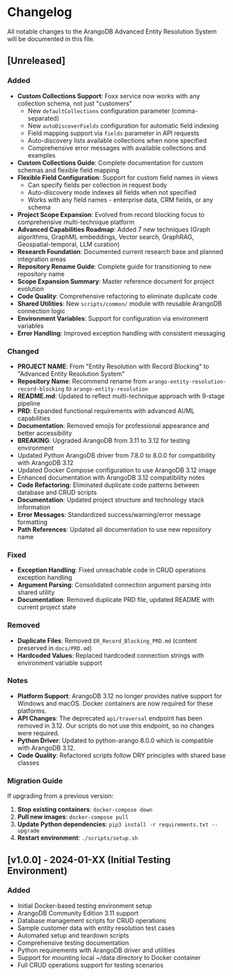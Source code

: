 # Changelog

All notable changes to the ArangoDB Advanced Entity Resolution System will be documented in this file.

## [Unreleased]

### Added
- **Custom Collections Support**: Foxx service now works with any collection schema, not just "customers"
  * New `defaultCollections` configuration parameter (comma-separated)
  * New `autoDiscoverFields` configuration for automatic field indexing
  * Field mapping support via `fields` parameter in API requests
  * Auto-discovery lists available collections when none specified
  * Comprehensive error messages with available collections and examples
- **Custom Collections Guide**: Complete documentation for custom schemas and flexible field mapping
- **Flexible Field Configuration**: Support for custom field names in views
  * Can specify fields per collection in request body
  * Auto-discovery mode indexes all fields when not specified
  * Works with any field names - enterprise data, CRM fields, or any schema
- **Project Scope Expansion**: Evolved from record blocking focus to comprehensive multi-technique platform
- **Advanced Capabilities Roadmap**: Added 7 new techniques (Graph algorithms, GraphML embeddings, Vector search, GraphRAG, Geospatial-temporal, LLM curation)
- **Research Foundation**: Documented current research base and planned integration areas
- **Repository Rename Guide**: Complete guide for transitioning to new repository name
- **Scope Expansion Summary**: Master reference document for project evolution
- **Code Quality**: Comprehensive refactoring to eliminate duplicate code
- **Shared Utilities**: New `scripts/common/` module with reusable ArangoDB connection logic
- **Environment Variables**: Support for configuration via environment variables
- **Error Handling**: Improved exception handling with consistent messaging

### Changed
- **PROJECT NAME**: From "Entity Resolution with Record Blocking" to "Advanced Entity Resolution System"
- **Repository Name**: Recommend rename from `arango-entity-resolution-record-blocking` to `arango-entity-resolution`
- **README.md**: Updated to reflect multi-technique approach with 9-stage pipeline
- **PRD**: Expanded functional requirements with advanced AI/ML capabilities
- **Documentation**: Removed emojis for professional appearance and better accessibility
- **BREAKING**: Upgraded ArangoDB from 3.11 to 3.12 for testing environment
- Updated Python ArangoDB driver from 7.8.0 to 8.0.0 for compatibility with ArangoDB 3.12
- Updated Docker Compose configuration to use ArangoDB 3.12 image
- Enhanced documentation with ArangoDB 3.12 compatibility notes
- **Code Refactoring**: Eliminated duplicate code patterns between database and CRUD scripts
- **Documentation**: Updated project structure and technology stack information
- **Error Messages**: Standardized success/warning/error message formatting
- **Path References**: Updated all documentation to use new repository name

### Fixed
- **Exception Handling**: Fixed unreachable code in CRUD operations exception handling
- **Argument Parsing**: Consolidated connection argument parsing into shared utility
- **Documentation**: Removed duplicate PRD file, updated README with current project state

### Removed
- **Duplicate Files**: Removed `ER_Record_Blocking_PRD.md` (content preserved in `docs/PRD.md`)
- **Hardcoded Values**: Replaced hardcoded connection strings with environment variable support

### Notes
- **Platform Support**: ArangoDB 3.12 no longer provides native support for Windows and macOS. Docker containers are now required for these platforms.
- **API Changes**: The deprecated `api/traversal` endpoint has been removed in 3.12. Our scripts do not use this endpoint, so no changes were required.
- **Python Driver**: Updated to python-arango 8.0.0 which is compatible with ArangoDB 3.12.
- **Code Quality**: Refactored scripts follow DRY principles with shared base classes

### Migration Guide
If upgrading from a previous version:

1. **Stop existing containers**: `docker-compose down`
2. **Pull new images**: `docker-compose pull`
3. **Update Python dependencies**: `pip3 install -r requirements.txt --upgrade`
4. **Restart environment**: `./scripts/setup.sh`

## [v1.0.0] - 2024-01-XX (Initial Testing Environment)

### Added
- Initial Docker-based testing environment setup
- ArangoDB Community Edition 3.11 support
- Database management scripts for CRUD operations
- Sample customer data with entity resolution test cases
- Automated setup and teardown scripts
- Comprehensive testing documentation
- Python requirements with ArangoDB driver and utilities
- Support for mounting local ~/data directory to Docker container
- Full CRUD operations support for testing scenarios
